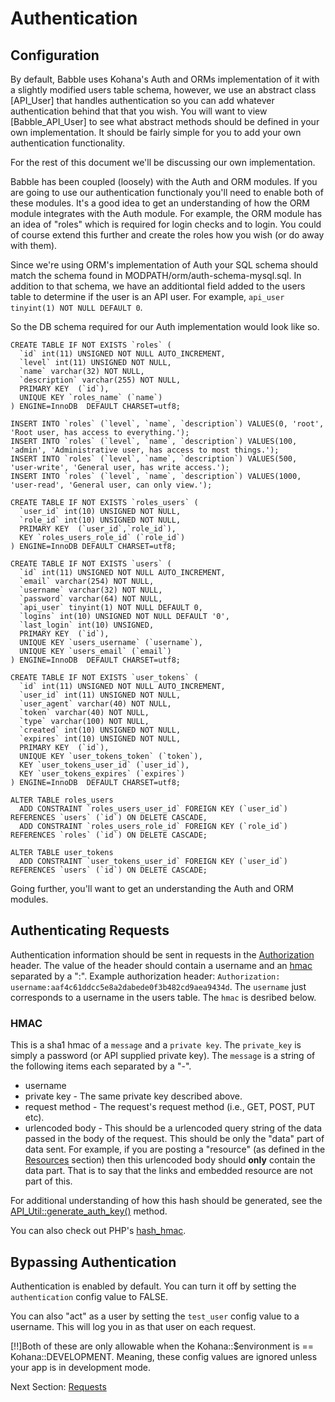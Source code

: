 # Authentication

## Configuration
By default, Babble uses Kohana's Auth and ORMs implementation of it with a
slightly modified users table schema, however, we use an abstract class
[API_User] that handles authentication so you can add whatever authentication
behind that that you wish. You will want to view [Babble_API_User] to see what
abstract methods should be defined in your own implementation. It should be
fairly simple for you to add your own authentication functionality.

For the rest of this document we'll be discussing our own implementation.

Babble has been coupled (loosely) with the Auth and ORM modules. If you are
going to use our authentication functionaly you'll need to enable both of these
modules. It's a good idea to get an understanding of how the ORM module
integrates with the Auth module. For example, the ORM module has an idea of
"roles" which is required for login checks and to login. You could of course
extend this further and create the roles how you wish (or do away with them).

Since we're using ORM's implementation of Auth your SQL schema should match the
schema found in MODPATH/orm/auth-schema-mysql.sql. In addition to that schema,
we have an additiontal field added to the users table to determine if the user
is an API user. For example, `api_user tinyint(1) NOT NULL DEFAULT 0`.

So the DB schema required for our Auth implementation would look like so.
~~~
CREATE TABLE IF NOT EXISTS `roles` (
  `id` int(11) UNSIGNED NOT NULL AUTO_INCREMENT,
  `level` int(11) UNSIGNED NOT NULL,
  `name` varchar(32) NOT NULL,
  `description` varchar(255) NOT NULL,
  PRIMARY KEY  (`id`),
  UNIQUE KEY `roles_name` (`name`)
) ENGINE=InnoDB  DEFAULT CHARSET=utf8;

INSERT INTO `roles` (`level`, `name`, `description`) VALUES(0, 'root', 'Root user, has access to everything.');
INSERT INTO `roles` (`level`, `name`, `description`) VALUES(100, 'admin', 'Administrative user, has access to most things.');
INSERT INTO `roles` (`level`, `name`, `description`) VALUES(500, 'user-write', 'General user, has write access.');
INSERT INTO `roles` (`level`, `name`, `description`) VALUES(1000, 'user-read', 'General user, can only view.');

CREATE TABLE IF NOT EXISTS `roles_users` (
  `user_id` int(10) UNSIGNED NOT NULL,
  `role_id` int(10) UNSIGNED NOT NULL,
  PRIMARY KEY  (`user_id`,`role_id`),
  KEY `roles_users_role_id` (`role_id`)
) ENGINE=InnoDB DEFAULT CHARSET=utf8;

CREATE TABLE IF NOT EXISTS `users` (
  `id` int(11) UNSIGNED NOT NULL AUTO_INCREMENT,
  `email` varchar(254) NOT NULL,
  `username` varchar(32) NOT NULL,
  `password` varchar(64) NOT NULL,
  `api_user` tinyint(1) NOT NULL DEFAULT 0,
  `logins` int(10) UNSIGNED NOT NULL DEFAULT '0',
  `last_login` int(10) UNSIGNED,
  PRIMARY KEY  (`id`),
  UNIQUE KEY `users_username` (`username`),
  UNIQUE KEY `users_email` (`email`)
) ENGINE=InnoDB  DEFAULT CHARSET=utf8;

CREATE TABLE IF NOT EXISTS `user_tokens` (
  `id` int(11) UNSIGNED NOT NULL AUTO_INCREMENT,
  `user_id` int(11) UNSIGNED NOT NULL,
  `user_agent` varchar(40) NOT NULL,
  `token` varchar(40) NOT NULL,
  `type` varchar(100) NOT NULL,
  `created` int(10) UNSIGNED NOT NULL,
  `expires` int(10) UNSIGNED NOT NULL,
  PRIMARY KEY  (`id`),
  UNIQUE KEY `user_tokens_token` (`token`),
  KEY `user_tokens_user_id` (`user_id`),
  KEY `user_tokens_expires` (`expires`)
) ENGINE=InnoDB  DEFAULT CHARSET=utf8;

ALTER TABLE roles_users
  ADD CONSTRAINT `roles_users_user_id` FOREIGN KEY (`user_id`) REFERENCES `users` (`id`) ON DELETE CASCADE,
  ADD CONSTRAINT `roles_users_role_id` FOREIGN KEY (`role_id`) REFERENCES `roles` (`id`) ON DELETE CASCADE;
  
ALTER TABLE user_tokens
  ADD CONSTRAINT `user_tokens_user_id` FOREIGN KEY (`user_id`) REFERENCES `users` (`id`) ON DELETE CASCADE;
~~~

Going further, you'll want to get an understanding the Auth and ORM modules.

## Authenticating Requests
Authentication information should be sent in requests in the
[Authorization](http://www.w3.org/Protocols/rfc2616/rfc2616-sec14.html#sec14.8)
header. The value of the header should contain a username and an
[hmac](http://en.wikipedia.org/wiki/HMAC) separated by a ":". Example
authorization header: `Authorization:
username:aaf4c61ddcc5e8a2dabede0f3b482cd9aea9434d`. The `username` just
corresponds to a username in the users table. The `hmac` is desribed below.

### HMAC
This is a sha1 hmac of a `message` and a `private key`. The `private_key` is
simply a password (or API supplied private key). The `message` is a string of the
following items each separated by a "-".

* username
* private key - The same private key described above.
* request method - The request's request method (i.e., GET, POST, PUT etc).
* urlencoded body - This should be a urlencoded query string of the data passed
in the body of the request. This should be only the "data" part of data sent.
For example, if you are posting a "resource" (as defined in the
[Resources](resources) section) then this urlencoded body should __only__
contain the data part. That is to say that the links and embedded resource are
not part of this.

For additional understanding of how this hash should be generated, see the
[API_Util::generate_auth_key()](http://pilot.xxx/guide-api/API_Util#generate_auth_key)
method.

You can also check out PHP's [hash_hmac](http://us1.php.net/hash_hmac).

## Bypassing Authentication
Authentication is enabled by default. You can turn it off by setting the
`authentication` config value to FALSE.

You can also "act" as a user by setting the `test_user` config value to a
username. This will log you in as that user on each request.

[!!]Both of these are only allowable when the Kohana::$environment is ==
Kohana::DEVELOPMENT. Meaning, these config values are ignored unless your app is
in development mode.

Next Section: [Requests](requests)
